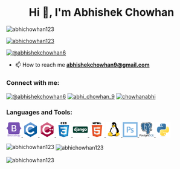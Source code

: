 <h1 align="center">Hi 👋, I'm Abhishek Chowhan</h1>
<p align="left"> <img src="https://komarev.com/ghpvc/?username=abhichowhan123&label=Profile%20views&color=0e75b6&style=flat" alt="abhichowhan123" /> </p>

<p align="left"> <a href="https://github.com/ryo-ma/github-profile-trophy"><img src="https://github-profile-trophy.vercel.app/?username=abhichowhan123" alt="abhichowhan123" /></a> </p>

<p align="left"> <a href="https://twitter.com/@abhishekchowhan6" target="blank"><img src="https://img.shields.io/twitter/follow/@abhishekchowhan6?logo=twitter&style=for-the-badge" alt="@abhishekchowhan6" /></a> </p>

- 📫 How to reach me **abhishekchowhan9@gmail.com**

<h3 align="left">Connect with me:</h3>
<p align="left">
<a href="https://twitter.com/@abhishekchowhan6" target="blank"><img align="center" src="https://raw.githubusercontent.com/rahuldkjain/github-profile-readme-generator/master/src/images/icons/Social/twitter.svg" alt="@abhishekchowhan6" height="30" width="40" /></a>
<a href="https://instagram.com/abhi_chowhan_9" target="blank"><img align="center" src="https://raw.githubusercontent.com/rahuldkjain/github-profile-readme-generator/master/src/images/icons/Social/instagram.svg" alt="abhi_chowhan_9" height="30" width="40" /></a>
<a href="https://www.codechef.com/users/chowhanabhi" target="blank"><img align="center" src="https://cdn.jsdelivr.net/npm/simple-icons@3.1.0/icons/codechef.svg" alt="chowhanabhi" height="30" width="40" /></a>
</p>

<h3 align="left">Languages and Tools:</h3>
<p align="left"> <a href="https://getbootstrap.com" target="_blank"> <img src="https://raw.githubusercontent.com/devicons/devicon/master/icons/bootstrap/bootstrap-plain-wordmark.svg" alt="bootstrap" width="40" height="40"/> </a> <a href="https://www.cprogramming.com/" target="_blank"> <img src="https://raw.githubusercontent.com/devicons/devicon/master/icons/c/c-original.svg" alt="c" width="40" height="40"/> </a> <a href="https://www.w3schools.com/cpp/" target="_blank"> <img src="https://raw.githubusercontent.com/devicons/devicon/master/icons/cplusplus/cplusplus-original.svg" alt="cplusplus" width="40" height="40"/> </a> <a href="https://www.w3schools.com/css/" target="_blank"> <img src="https://raw.githubusercontent.com/devicons/devicon/master/icons/css3/css3-original-wordmark.svg" alt="css3" width="40" height="40"/> </a> <a href="https://www.djangoproject.com/" target="_blank"> <img src="https://raw.githubusercontent.com/devicons/devicon/master/icons/django/django-original.svg" alt="django" width="40" height="40"/> </a> <a href="https://www.w3.org/html/" target="_blank"> <img src="https://raw.githubusercontent.com/devicons/devicon/master/icons/html5/html5-original-wordmark.svg" alt="html5" width="40" height="40"/> </a> <a href="https://www.linux.org/" target="_blank"> <img src="https://raw.githubusercontent.com/devicons/devicon/master/icons/linux/linux-original.svg" alt="linux" width="40" height="40"/> </a> <a href="https://www.photoshop.com/en" target="_blank"> <img src="https://raw.githubusercontent.com/devicons/devicon/master/icons/photoshop/photoshop-line.svg" alt="photoshop" width="40" height="40"/> </a> <a href="https://www.postgresql.org" target="_blank"> <img src="https://raw.githubusercontent.com/devicons/devicon/master/icons/postgresql/postgresql-original-wordmark.svg" alt="postgresql" width="40" height="40"/> </a> <a href="https://www.python.org" target="_blank"> <img src="https://raw.githubusercontent.com/devicons/devicon/master/icons/python/python-original.svg" alt="python" width="40" height="40"/> </a> </p>

<p><img align="left" src="https://github-readme-stats.vercel.app/api/top-langs?username=abhichowhan123&show_icons=true&locale=en&layout=compact" alt="abhichowhan123" /></p>

<p>&nbsp;<img align="center" src="https://github-readme-stats.vercel.app/api?username=abhichowhan123&show_icons=true&locale=en" alt="abhichowhan123" /></p>

<p><img align="center" src="https://github-readme-streak-stats.herokuapp.com/?user=abhichowhan123&" alt="abhichowhan123" /></p>
